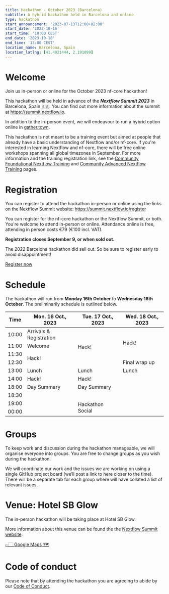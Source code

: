 ```yaml
---
title: Hackathon - October 2023 (Barcelona)
subtitle: A hybrid hackathon held in Barcelona and online
type: hackathon
start_announcement: '2023-07-13T12:00+02:00'
start_date: '2023-10-16'
start_time: '10:00 CEST'
end_date: '2023-10-18'
end_time: '13:00 CEST'
location_name: Barcelona, Spain
location_latlng: [41.4021444, 2.191099]
---
```


# Welcome

Join us in-person or online for the October 2023 nf-core hackathon!

This hackathon will be held in advance of the _**Nextflow Summit 2023**_ in Barcelona, Spain 🇪🇸. You can find out more information about the summit at <https://summit.nextflow.io>.

In addition to the in-person event, we will endeavour to run a hybrid option online in [gather.town](https://gather.town/).

This hackathon is not meant to be a training event but aimed at people that already have a basic understanding of Nextflow and/or nf-core.
If you're interested in learning Nextflow and nf-core, there will be free online workshops spanning all global timezones in September.
For more information and the training registration link, see the [Community Foundational Nextflow Training](https://nf-co.re/events/2023/training-basic-2023) and [Community Advanced Nextflow Training](https://nf-co.re/events/2023/training-sept-2023) pages.

# Registration

You can register to attend the hackathon in-person or online using the links on the Nextflow Summit website: <https://summit.nextflow.io/register>

You can register for the nf-core hackathon or the Nextflow Summit, or both. You're welcome to attend in-person or online.
Attendance online is free, attending in person costs €79 (€100 incl. VAT).

**Registration closes September 9, or when sold out.**

The 2022 Barcelona hackathon did sell out. So be sure to register early to avoid disappointment!

<a class="btn btn-success btn-lg mb-3" href="https://summit.nextflow.io/register/"><i class="fa-solid fa-id-card me-2"></i> Register now</a>

# Schedule

The hackathon will run from **Monday 16th October** to **Wednesday 18th October**. The preliminarily schedule is outlined below.

<div class="table-responsive">
    <table class="table table-hover table-sm table-bordered">
        <thead>
            <tr>
                <th>Time</th>
                <th>Mon. 16 Oct., 2023</th>
                <th>Tue. 17 Oct., 2023</th>
                <th>Wed. 18 Oct., 2023</th>
            </tr>
        </thead>
    <tbody>
      <tr>
        <td data-timestamp="1697443200" data-timeformat="HH:mm z">10:00</td>
        <td>Arrivals &amp; Registration</td>
        <td rowspan="4">Hack!</td>
        <td rowspan="3">Hack!</td>
      </tr>
      <tr>
        <td data-timestamp="1697446800" data-timeformat="HH:mm z">11:00</td>
        <td>Welcome</td>
      </tr>
      <tr>
        <td data-timestamp="1697448600" data-timeformat="HH:mm z">11:30</td>
        <td rowspan="2">Hack!</td>
      </tr>
      <tr>
        <td data-timestamp="1697452200" data-timeformat="HH:mm z">12:30</td>
        <td>Final wrap up</td>
      </tr>
      <tr>
        <td data-timestamp="1697454000" data-timeformat="HH:mm z">13:00</td>
        <td rowspan="1">Lunch</td>
        <td rowspan="1">Lunch</td>
        <td rowspan="1">Lunch</td>
      </tr>
      <tr>
        <td data-timestamp="1697457600" data-timeformat="HH:mm z">14:00</td>
        <td rowspan="1">Hack!</td>
        <td rowspan="1">Hack!</td>
        <td rowspan="5"></td>
      </tr>
      <tr>
        <td data-timestamp="1697472000" data-timeformat="HH:mm z">18:00</td>
        <td>Day Summary</td>
        <td>Day Summary</td>
      </tr>
      <tr>
        <td data-timestamp="1697473800" data-timeformat="HH:mm z">18:30</td>
        <td rowspan="3"></td>
        <td></td>
      </tr>
      <tr>
        <td data-timestamp="1697477400" data-timeformat="HH:mm z">19:00</td>
        <td rowspan="2">Hackathon Social</td>
      </tr>
      <tr>
        <td data-timestamp="1697493600" data-timeformat="HH:mm z">00:00</td>
      </tr>
    </tbody>
    </table>
</div>

# Groups

To keep work and discussion during the hackathon manageable, we will organise everyone into groups. You are free to change groups as you wish during the hackathon.

We will coordinate our work and the issues we are working on using a single GitHub project board (we’ll post a link to here closer to the time). There will be a separate tab for each group where will have collated a list of relevant issues.
# Venue: Hotel SB Glow

The in-person hackathon will be taking place at Hotel SB Glow.

More information about this venue can be found the the [Nextflow Summit website](https://summit.nextflow.io/).

[👉🏻 Google Maps 🗺️](https://goo.gl/maps/6uKCKkbciLAR5qgSA)

# Code of conduct

Please note that by attending the hackathon you are agreeing to abide by our [Code of Conduct](https://nf-co.re/code_of_conduct).

